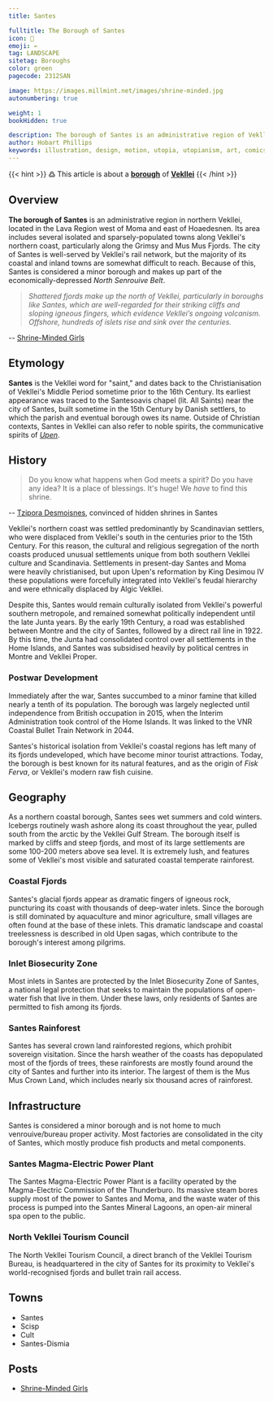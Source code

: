 ```yaml
---
title: Santes

fulltitle: The Borough of Santes
icon: 🌿
emoji: ←
tag: LANDSCAPE
sitetag: Boroughs
color: green
pagecode: 2312SAN

image: https://images.millmint.net/images/shrine-minded.jpg
autonumbering: true

weight: 1
bookHidden: true

description: The borough of Santes is an administrative region of Vekllei, a utopian country created by Hobart Phillips.
author: Hobart Phillips
keywords: illustration, design, motion, utopia, utopianism, art, comics, comic, hobart, phillips, vekllei, millmint
---
```

{{< hint >}}
߷ This article is about a [**borough**](/utopia/vekllei/landscape/boroughs) of [**Vekllei**](/utopia/vekllei/)
{{< /hint >}}

## Overview

**The borough of Santes** is an administrative region in northern Vekllei, located in the Lava Region west of Moma and east of Hoaedesnen. Its area includes several isolated and sparsely-populated towns along Vekllei's northern coast, particularly along the Grimsy and Mus Mus Fjords. The city of Santes is well-served by Vekllei's rail network, but the majority of its coastal and inland towns are somewhat difficult to reach. Because of this, Santes is considered a minor borough and makes up part of the economically-depressed *North Senrouive Belt*.

>*Shattered fjords make up the north of Vekllei, particularly in boroughs like Santes, which are well-regarded for their striking cliffs and sloping igneous fingers, which evidence Vekllei’s ongoing volcanism. Offshore, hundreds of islets rise and sink over the centuries.*

-- [Shrine-Minded Girls](/posts/2021-05-06-shrine-minded/)

## Etymology

**Santes** is the Vekllei word for "saint," and dates back to the Christianisation of Vekllei's Middle Period sometime prior to the 16th Century. Its earliest appearance was traced to the Santesoavis chapel (lit. All Saints) near the city of Santes, built sometime in the 15th Century by Danish settlers, to which the parish and eventual borough owes its name. Outside of Christian contexts, Santes in Vekllei can also refer to noble spirits, the communicative spirits of [*Upen*](/utopia/vekllei/culture/religion/).

## History

> Do you know what happens when God meets a spirit? Do you have any idea? It is a place of blessings. It's huge! We *have* to find this shrine.

-- [Tzipora Desmoisnes](/utopia/characters/#tzipora-zelda-desmoisnes), convinced of hidden shrines in Santes

Vekllei's northern coast was settled predominantly by Scandinavian settlers, who were displaced from Vekllei's south in the centuries prior to the 15th Century. For this reason, the cultural and religious segregation of the north coasts produced unusual settlements unique from both southern Vekllei culture and Scandinavia. Settlements in present-day Santes and Moma were heavily christianised, but upon Upen's reformation by King Desimou IV these populations were forcefully integrated into Vekllei's feudal hierarchy and were ethnically displaced by Algic Vekllei.

Despite this, Santes would remain culturally isolated from Vekllei's powerful southern metropole, and remained somewhat politically independent until the late Junta years. By the early 19th Century, a road was established between Montre and the city of Santes, followed by a direct rail line in 1922. By this time, the Junta had consolidated control over all settlements in the Home Islands, and Santes was subsidised heavily by political centres in Montre and Vekllei Proper.

### Postwar Development

Immediately after the war, Santes succumbed to a minor famine that killed nearly a tenth of its population. The borough was largely neglected until independence from British occupation in 2015, when the Interim Administration took control of the Home Islands. It was linked to the VNR Coastal Bullet Train Network in 2044.

Santes's historical isolation from Vekllei's coastal regions has left many of its fjords undeveloped, which have become minor tourist attractions. Today, the borough is best known for its natural features, and as the origin of *Fisk Ferva*, or Vekllei's modern raw fish cuisine.

## Geography

As a northern coastal borough, Santes sees wet summers and cold winters. Icebergs routinely wash ashore along its coast throughout the year, pulled south from the arctic by the Vekllei Gulf Stream. The borough itself is marked by cliffs and steep fjords, and most of its large settlements are some 100-200 meters above sea level. It is extremely lush, and features some of Vekllei's most visible and saturated coastal temperate rainforest.

### Coastal Fjords

Santes's glacial fjords appear as dramatic fingers of igneous rock, puncturing its coast with thousands of deep-water inlets. Since the borough is still dominated by aquaculture and minor agriculture, small villages are often found at the base of these inlets. This dramatic landscape and coastal treelessness is described in old Upen sagas, which contribute to the borough's interest among pilgrims.

### Inlet Biosecurity Zone

Most inlets in Santes are protected by the Inlet Biosecurity Zone of Santes, a national legal protection that seeks to maintain the populations of open-water fish that live in them. Under these laws, only residents of Santes are permitted to fish among its fjords.

### Santes Rainforest

Santes has several crown land rainforested regions, which prohibit sovereign visitation. Since the harsh weather of the coasts has depopulated most of the fjords of trees, these rainforests are mostly found around the city of Santes and further into its interior. The largest of them is the Mus Mus Crown Land, which includes nearly six thousand acres of rainforest.

## Infrastructure

Santes is considered a minor borough and is not home to much venrouive/bureau proper activity. Most factories are consolidated in the city of Santes, which mostly produce fish products and metal components.

### Santes Magma-Electric Power Plant

The Santes Magma-Electric Power Plant is a facility operated by the Magma-Electric Commission of the Thunderburo. Its massive steam bores supply most of the power to Santes and Moma, and the waste water of this process is pumped into the Santes Mineral Lagoons, an open-air mineral spa open to the public.

### North Vekllei Tourism Council

The North Vekllei Tourism Council, a direct branch of the Vekllei Tourism Bureau, is headquartered in the city of Santes for its proximity to Vekllei's world-recognised fjords and bullet train rail access.

## Towns
- Santes
- Scisp
- Cult
- Santes-Dismia

## Posts
- [Shrine-Minded Girls](/posts/2021-05-06-shrine-minded/)

